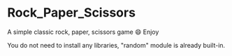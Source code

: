 # Rock_Paper_Scissors

A simple classic rock, paper, scissors game :smile: Enjoy

You do not need to install any libraries, "random" module is already built-in.

